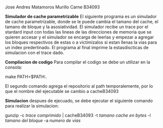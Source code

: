 Jose Andres Matamoros Murillo
Carne B34093


**Simulador de cache parametrizable**
El siguiente programa es un simulador de cache parametrizable, donde se le puede
cambia el tamano del cache, el tamano de bloque y la asosiatividad. El simulador recibe un trace por el stardard input con todas las lineas de las direcciones de
memoria que se quieren accesar y el simulador se encarga de leerlas y empezar a
agregar los bloques respectivos de estas o a victimizalos si estan llenas la vias
para un index predertinado. El programa al final imprime la estasdiscticas de simulacion con el trace dado.

**Compilacion de codigo**
Para compilar el codigo se debe un utilizar en la consola:

  make
  PATH=$PATH:.

El segundo comando agrega el repositorio al path temporalemente, por lo que el nombre del ejecutable se cambio a cacheB34093

**Simulacion**
despues de ejecuado, se debe ejecutar el siguiente comando para realizar la simulacion:

  gunzip -c *trace comprimido* | cacheB34093 -t *tamano cache en bytes* -l *tamano del bloque* -a *numero de vias*
